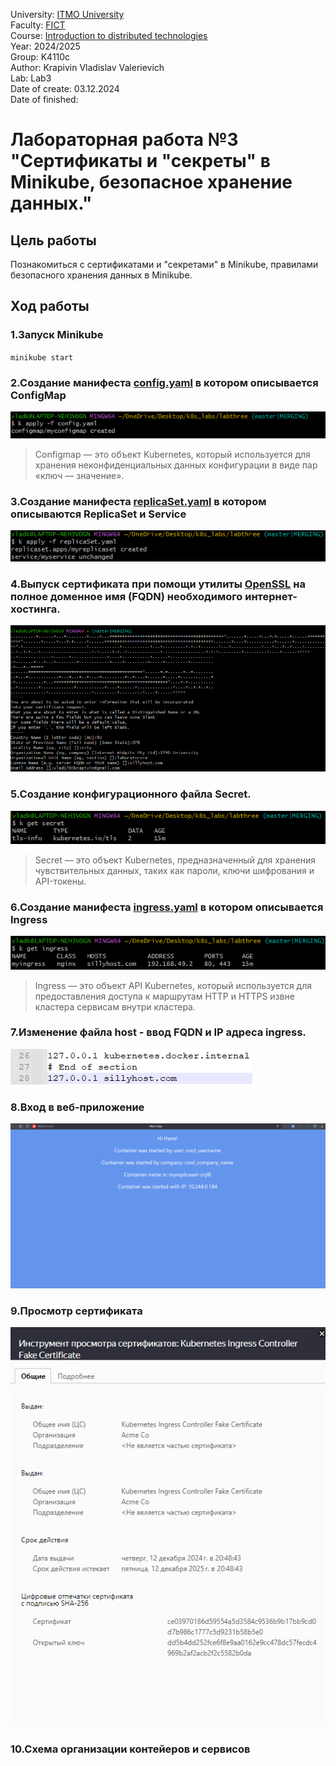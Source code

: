 University: [ITMO University](https://itmo.ru/ru/)\
Faculty: [FICT](https://fict.itmo.ru)\
Course: [Introduction to distributed technologies](https://github.com/itmo-ict-faculty/introduction-to-distributed-technologies)\
Year: 2024/2025\
Group: K4110c\
Author: Krapivin Vladislav Valerievich\
Lab: Lab3\
Date of create: 03.12.2024\
Date of finished:

# Лабораторная работа №3 "Сертификаты и "секреты" в Minikube, безопасное хранение данных."
## Цель работы
Познакомиться с сертификатами и "секретами" в Minikube, правилами безопасного хранения данных в Minikube.
## Ход работы
### 1.Запуск Minikube
`minikube start`
### 2.Создание манифеста [config.yaml](https://github.com/VladKrapivin/2024_2025-introduction_to_distributed_technologies-k4110c-krapivin_v_v/blob/main/lab_3/source/config.yaml) в котором описывается ConfigMap
![config.png](pics/config.png)
> Configmap — это объект Kubernetes, который используется для хранения неконфиденциальных данных конфигурации в виде пар «ключ — значение».
### 3.Создание манифеста [replicaSet.yaml](https://github.com/VladKrapivin/2024_2025-introduction_to_distributed_technologies-k4110c-krapivin_v_v/blob/main/lab_3/source/replicaSet.yaml) в котором описываются ReplicaSet и Service
![replicaset.png](pics/replicaset.png)
### 4.Выпуск сертификата при помощи утилиты [OpenSSL](https://github.com/openssl/openssl?tab=readme-ov-file#overview) на полное доменное имя (FQDN) необходимого интернет-хостинга.
![openSSL.png](pics/openSSL.png)
### 5.Создание конфигурационного файла Secret.
![secret.png](pics/secret.png)
> Secret — это объект Kubernetes, предназначенный для хранения чувствительных данных, таких как пароли, ключи шифрования и API-токены.
### 6.Создание манифеста [ingress.yaml](https://github.com/VladKrapivin/2024_2025-introduction_to_distributed_technologies-k4110c-krapivin_v_v/blob/main/lab_3/source/ingress.yaml) в котором описывается Ingress
![ingress.png](pics/ingress.png)
> Ingress — это объект API Kubernetes, который используется для предоставления доступа к маршрутам HTTP и HTTPS извне кластера сервисам внутри кластера.
### 7.Изменение файла host - ввод FQDN и IP адреса ingress.
![host.png](pics/host.png)
### 8.Вход в веб-приложение 
![ReactApp.png](pics/ReactApp.png)
### 9.Просмотр сертификата
![certificate.png](pics/certificate.png)
### 10.Схема организации контейеров и сервисов
